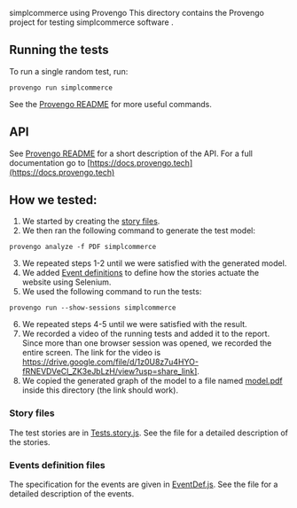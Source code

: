 simplcommerce using Provengo
This directory contains the Provengo project for testing simplcommerce software .

## Running the tests
To run a single random test, run:
```shell 
provengo run simplcommerce
```

See the [Provengo README](simplcommerce/README.md) for more useful commands.

## API
See [Provengo README](simplcommerce/README.md) for a short description of the API.
For a full documentation go to [https://docs.provengo.tech](https://docs.provengo.tech)

## How we tested:
1. We started by creating the [story files](simplcommerce/spec/js/OrderPizza.story.js).
2. We then ran the following command to generate the test model:
```shell
provengo analyze -f PDF simplcommerce   
```
3. We repeated steps 1-2 until we were satisfied with the generated model.
4. We added [Event definitions](simplcommerce/spec/js/OrderPizza.EventDef.js) to define how the stories actuate the website using Selenium.
5. We used the following command to run the tests:
```shell
provengo run --show-sessions simplcommerce
```
6. We repeated steps 4-5 until we were satisfied with the result.
7. We recorded a video of the running tests and added it to the report. Since more than one browser session was opened, we recorded the entire screen. The link for the video is https://drive.google.com/file/d/1z0U8z7u4HYO-fRNEVDVeCl_ZK3eJbLzH/view?usp=share_link].
8. We copied the generated graph of the model to a file named [model.pdf](model.pdf) inside this directory (the link should work).

### Story files
The test stories are in [Tests.story.js](simplcommerce/spec/js/Product.story.js). See the file for a detailed description of the stories.

### Events definition files
The specification for the events are given in [EventDef.js](simplcommerce/spec/js/Product.EventDef.js). See the file for a detailed description of the events.

